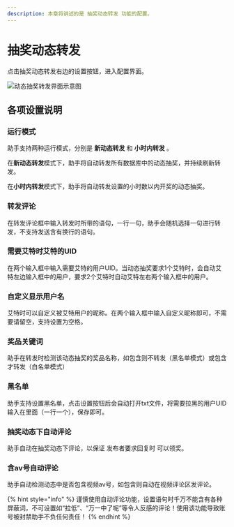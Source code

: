 ```yaml
---
description: 本章将讲述的是 抽奖动态转发 功能的配置。
---
```


# 抽奖动态转发

点击抽奖动态转发右边的设置按钮，进入配置界面。

![&#x52A8;&#x6001;&#x62BD;&#x5956;&#x8F6C;&#x53D1;&#x754C;&#x9762;&#x793A;&#x610F;&#x56FE;](../.gitbook/assets/image%20%2823%29.png)

## 各项设置说明

### 运行模式

助手支持两种运行模式，分别是 **新动态转发** 和 **小时内转发** 。

在**新动态转发**模式下，助手将自动转发所有数据库中的动态抽奖，并持续刷新转发。

在**小时内转发**模式下，助手将自动转发设置的小时数以内开奖的动态抽奖。

### 转发评论

在转发评论框中输入转发时所带的语句，一行一句，助手会随机选择一句进行转发，不支持发送含有换行的语句。

### 需要艾特时艾特的UID

在两个输入框中输入需要艾特的用户UID。当动态抽奖要求1个艾特时，会自动艾特左边输入框中的用户，要求2个艾特时自动艾特左右两个输入框中的用户。

### 自定义显示用户名

艾特时可以自定义被艾特用户的昵称。在两个输入框中输入自定义昵称即可，不需要请留空，支持设置为空格。

### 奖品关键词

助手在转发时检测该动态抽奖的奖品名称，如包含则不转发（黑名单模式）或包含才转发（白名单模式）

### 黑名单

助手支持设置黑名单，点击设置按钮后会自动打开txt文件，将需要拉黑的用户UID输入在里面（一行一个），保存即可。

### 抽奖动态下自动评论

助手自动在抽奖动态下评论，以保证 发布者要求回复时 可以领奖。

### 含av号自动评论

助手自动检测动态中是否包含视频av号，如包含则自动在视频评论区发评论。

{% hint style="info" %}
谨慎使用自动评论功能，设置语句时千万不能含有各种屏蔽词，不可设置如“拉低”、“万一中了呢”等令人反感的评论！使用该功能导致账号被封禁助手不负任何责任！
{% endhint %}

